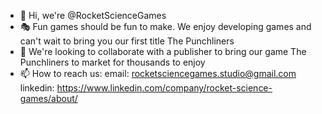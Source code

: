 - 👋 Hi, we're @RocketScienceGames
- 🎭 Fun games should be fun to make. We enjoy developing games and can't wait to bring you our first title The Punchliners
- 💞️ We're looking to collaborate with a publisher to bring our game The Punchliners to market for thousands to enjoy
- 📫 How to reach us:
        email: rocketsciencegames.studio@gmail.com
        linkedin: https://www.linkedin.com/company/rocket-science-games/about/
